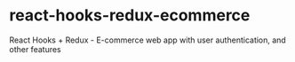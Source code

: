 # react-hooks-redux-ecommerce

React Hooks + Redux - E-commerce web app with user authentication, and other features


